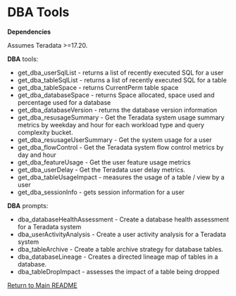 # DBA Tools

**Dependencies**

Assumes Teradata >=17.20.


**DBA** tools:

- get_dba_userSqlList - returns a list of recently executed SQL for a user
- get_dba_tableSqlList - returns a list of recently executed SQL for a table
- get_dba_tableSpace - returns CurrentPerm table space 
- get_dba_databaseSpace - returns Space allocated, space used and percentage used for a database
- get_dba_databaseVersion - returns the database version information
- get_dba_resusageSummary - Get the Teradata system usage summary metrics by weekday and hour for each workload type and query complexity bucket.
- get_dba_resusageUserSummary - Get the system usage for a user
- get_dba_flowControl - Get the Teradata system flow control metrics by day and hour
- get_dba_featureUsage - Get the user feature usage metrics
- get_dba_userDelay - Get the Teradata user delay metrics.
- get_dba_tableUsageImpact - measures the usage of a table / view by a user
- get_dba_sessionInfo - gets session information for a user

**DBA** prompts:

- dba_databaseHealthAssessment - Create a database health assessment for a Teradata system
- dba_userActivityAnalysis - Create a user activity analysis for a Teradata system
- dba_tableArchive - Create a table archive strategy for database tables.
- dba_databaseLineage - Creates a directed lineage map of tables in a database.
- dba_tableDropImpact - assesses the impact of a table being dropped

[Return to Main README](../../../../README.md)
